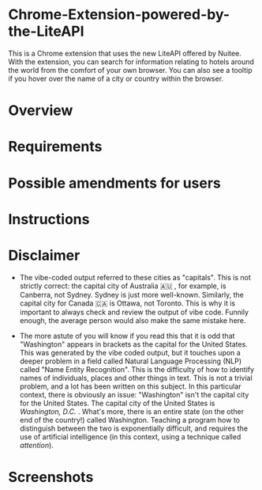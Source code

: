 # Chrome-Extension-powered-by-the-LiteAPI
This is a Chrome extension that uses the new LiteAPI offered by Nuitee. With the extension, you can search for information relating to hotels around the world from the comfort of your own browser. You can also see a tooltip if you hover over the name of a city or country within the browser.

# Overview

# Requirements

# Possible amendments for users

# Instructions

# Disclaimer
* The vibe-coded output referred to these cities as "capitals". This is not strictly correct: the capital city of Australia 🇦🇺 , for example, is Canberra, not Sydney. Sydney is just more well-known. Similarly, the capital city for Canada 🇨🇦  is Ottawa, not Toronto. This is why it is important to always check and review the output of vibe code. Funnily enough, the average person would also make the same mistake here.

* The more astute of you will know if you read this that it is odd that "Washington" appears in brackets as the capital for the United States. This was generated by the vibe coded output, but it touches upon a deeper problem in a field called Natural Language Processing (NLP) called "Name Entity Recognition". This is the difficulty of how to identify names of individuals, places and other things in text. This is not a trivial problem, and a lot has been written on this subject. In this particular context, there is obviously an issue: "Washington" isn't the capital city for the United States. The capital city of the United States is _Washington, D.C._ . What's more, there is an entire state (on the other end of the country!) called Washington. Teaching a program how to distinguish between the two is exponentially difficult, and requires the use of artificial intelligence (in this context, using a technique called _attention_). 

# Screenshots
